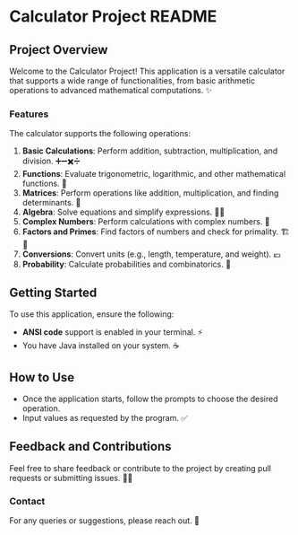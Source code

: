 # Calculator Project README

## Project Overview
Welcome to the Calculator Project! This application is a versatile calculator that supports a wide range of functionalities, from basic arithmetic operations to advanced mathematical computations. ✨

### Features
The calculator supports the following operations:

1. **Basic Calculations**: Perform addition, subtraction, multiplication, and division. ➕➖✖️➗
2. **Functions**: Evaluate trigonometric, logarithmic, and other mathematical functions. 📐
3. **Matrices**: Perform operations like addition, multiplication, and finding determinants. 🧮
4. **Algebra**: Solve equations and simplify expressions. 🧑‍🏫
5. **Complex Numbers**: Perform calculations with complex numbers. 🔢
6. **Factors and Primes**: Find factors of numbers and check for primality. 🏗🔎
7. **Conversions**: Convert units (e.g., length, temperature, and weight). 💶
8. **Probability**: Calculate probabilities and combinatorics. 🎲

## Getting Started
To use this application, ensure the following:

- **ANSI code** support is enabled in your terminal. ⚡
- You have Java installed on your system. ☕

## How to Use
- Once the application starts, follow the prompts to choose the desired operation.
- Input values as requested by the program. ✅

## Feedback and Contributions
Feel free to share feedback or contribute to the project by creating pull requests or submitting issues. 💬🤝

### Contact
For any queries or suggestions, please reach out. 📧

